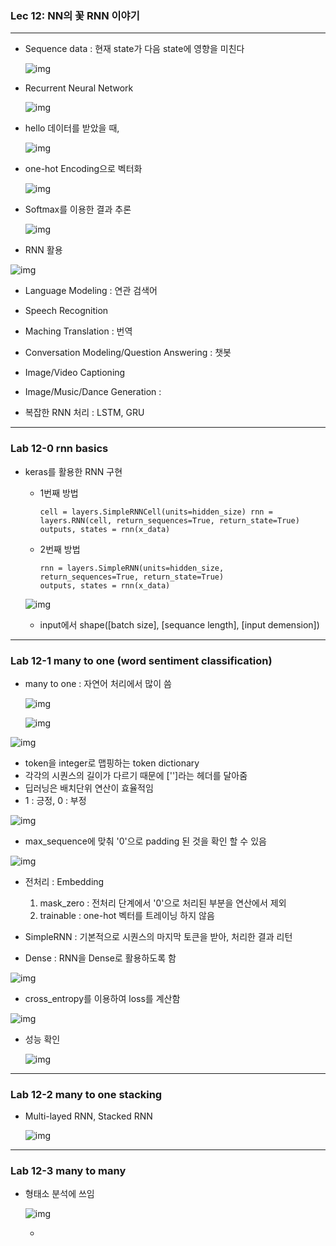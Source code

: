 ### Lec 12: NN의 꽃 RNN 이야기

---

- Sequence data : 현재 state가 다음 state에 영향을 미친다

  ![img](../resources/img/0603/img1.png)

- Recurrent Neural Network

  ![img](../resources/img/0603/img2.png)

- hello 데이터를 받았을 때,

  ![img](../resources/img/0603/img3.png)

- one-hot Encoding으로 벡터화

  ![img](../resources/img/0603/img4.png)

- Softmax를 이용한 결과 추론 

  ![img](../resources/img/0603/img5.png)

-  RNN 활용

  ![img](../resources/img/0603/img6.png)

  - Language Modeling : 연관 검색어
  - Speech Recognition 
  - Maching Translation : 번역 
  - Conversation Modeling/Question Answering : 챗봇
  - Image/Video Captioning 
  - Image/Music/Dance Generation :

- 복잡한 RNN 처리 : LSTM, GRU

---

### Lab 12-0 rnn basics

- keras를 활용한 RNN 구현

  - 1번째 방법

    ```
    cell = layers.SimpleRNNCell(units=hidden_size) rnn = layers.RNN(cell, return_sequences=True, return_state=True)
    outputs, states = rnn(x_data)
    ```

  - 2번째 방법

    ```
    rnn = layers.SimpleRNN(units=hidden_size, return_sequences=True, return_state=True) 
    outputs, states = rnn(x_data)
    ```

  ![img](../resources/img/0603/img7.png)

  - input에서 shape([batch size], [sequance length], [input demension])

---

### Lab 12-1 many to one (word sentiment classification)

- many to one : 자연어 처리에서 많이 씀

  ![img](../resources/img/0603/img8.png)

  ![img](../resources/img/0603/img9.png)

![img](../resources/img/0603/img10.png)

- token을 integer로 맵핑하는 token dictionary
- 각각의 시퀀스의 길이가 다르기 때문에 ['<pad>']라는 헤더를 달아줌
- 딥러닝은 배치단위 연산이 효율적임
- 1 : 긍정, 0 : 부정

![img](../resources/img/0603/img11.png)

- max_sequence에 맞춰 '0'으로 padding 된 것을 확인 할 수 있음

![img](../resources/img/0603/img12.png)

- 전처리 : Embedding
  1. mask_zero : 전처리 단계에서 '0'으로 처리된 부분을 연산에서 제외
  2. trainable : one-hot 벡터를 트레이닝 하지 않음

- SimpleRNN : 기본적으로 시퀀스의 마지막 토큰을 받아, 처리한 결과 리턴
- Dense : RNN을 Dense로 활용하도록 함

![img](../resources/img/0603/img13.png)

- cross_entropy를 이용하여 loss를 계산함

![img](../resources/img/0603/img14.png)

- 성능 확인

  ![img](../resources/img/0603/img15.png)

---

### Lab 12-2 many to one stacking

- Multi-layed RNN, Stacked RNN

  ![img](../resources/img/0603/img16.png)

---

### Lab 12-3 many to many

- 형태소 분석에 쓰임

  ![img](../resources/img/0603/img17.png)

  - 

  





